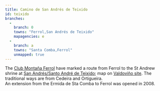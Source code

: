 ```yaml
---
title: Camino de San Andrés de Teixido
id: teixido
branches:
  -
    branch: 0
    towns: "Ferrol,San Andrés de Teixido"
    mapagencies: e
  -
    branch: a
    towns: "Santa Comba,Ferrol"
    unmapped: true
---
```


The [Club Montaña Ferrol][0] have marked a route from Ferrol to the St Andrew shrine at [San Andrés/Santo André de Teixido][1]; map on [Valdoviño site][2]. The traditional ways are from Cedeira and Ortigueira.  
An extension from the Ermida de Sta Comba to Ferrol was opened in 2008\.

[0]: http://www.clubmontanaferrol.com/sanandresteixido.htm
[1]: http://es.wikipedia.org/wiki/San_Andrés_de_Teixido
[2]: http://www.valdovino.com/comun/SUB-PAGINAS/sanandres.html